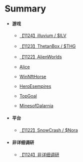 # Summary

- #### 游戏

  - [【1124】illuvium / $ILV ](chapter4/illuvium.md)

  - [【1123】ThetanBox / $THG ](chapter4/ThetanBox.md)
  - [【1122】AlienWorlds](chapter4/AlienWorlds.md)
  - [Alice](chapter4/alice.md)
  - [WinNftHorse](chapter4/winnfthorse.md)
  - [HeroEsempires](chapter4/heroesempires.md)
  - [TopGoal](chapter4/topgoal.md)
  - [MinesofDalarnia](chapter4/MinesofDalarnia.md)

- #### 平台
  
  - [【1122】SnowCrash / $Nora](chapter4/nora.md)
  
- #### 非详细调研
  
  - [【1124】非详细调研](chapter4/feixiangxidiaoyan.md)
